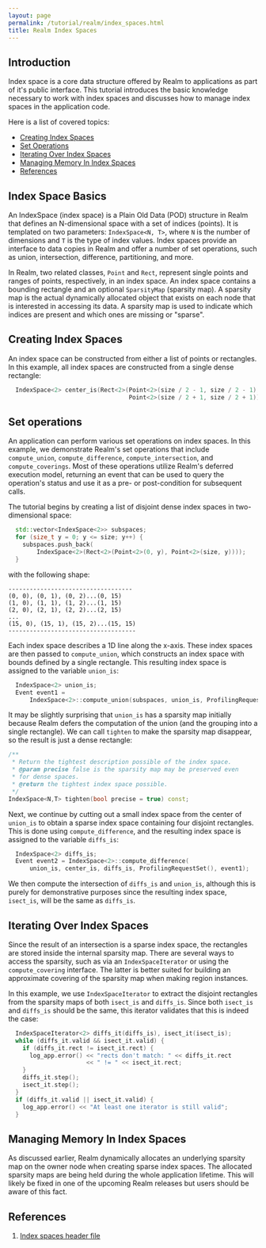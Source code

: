 ```yaml
---
layout: page
permalink: /tutorial/realm/index_spaces.html
title: Realm Index Spaces
---
```


## Introduction
Index space is a core data structure offered by Realm to applications
as part of it's public interface. This tutorial introduces the basic
knowledge necessary to work with index spaces and discusses how to
manage index spaces in the application code.

Here is a list of covered topics:

* [Creating Index Spaces](#creating-index-spaces)
* [Set Operations](#set-operations)
* [Iterating Over Index Spaces](#iterating-over-index-spaces)
* [Managing Memory In Index Spaces](#managing-memory-in-index-spaces)
* [References](#references)

## Index Space Basics
An IndexSpace (index space) is a Plain Old Data (POD) structure in
Realm that defines an N-dimensional space with a set of indices
(points). It is templated on two parameters: `IndexSpace<N, T>`, where `N`
is the number of dimensions and `T` is the type of index values.
Index spaces provide an interface to data copies in Realm and offer a
number of set operations, such as union, intersection, difference,
partitioning, and more.

In Realm, two related classes, `Point` and `Rect`, represent single
points and ranges of points, respectively, in an index space. An index
space contains a bounding rectangle and an optional `SparsityMap`
(sparsity map). A sparsity map is the actual dynamically allocated
object that exists on each node that is interested in accessing its
data. A sparsity map is used to indicate which indices are present and
which  ones are missing or "sparse".

## Creating Index Spaces
An index space can be constructed from either a list of points or
rectangles. In this example, all index spaces are constructed from a
single dense rectangle:

```c++
  IndexSpace<2> center_is(Rect<2>(Point<2>(size / 2 - 1, size / 2 - 1),
                                  Point<2>(size / 2 + 1, size / 2 + 1)));
```

## Set operations
An application can perform various set operations on index spaces. In
this example, we demonstrate Realm's set operations that include
`compute_union`, `compute_difference`, `compute_intersection`,
and `compute_coverings`. Most of
these operations utilize Realm's deferred execution model, returning
an event that can be used to query the operation's status and use it
as a pre- or post-condition for subsequent calls.

The tutorial begins by creating a list of disjoint dense index spaces
in two-dimensional space:

```c++
  std::vector<IndexSpace<2>> subspaces;
  for (size_t y = 0; y <= size; y++) {
    subspaces.push_back(
        IndexSpace<2>(Rect<2>(Point<2>(0, y), Point<2>(size, y))));
  }
```

with the following shape:

```
-----------------------------------
(0, 0), (0, 1), (0, 2)...(0, 15)
(1, 0), (1, 1), (1, 2)...(1, 15)
(2, 0), (2, 1), (2, 2)...(2, 15)
...
(15, 0), (15, 1), (15, 2)...(15, 15)
------------------------------------
```

Each index space describes a 1D line along
the x-axis. These index spaces are then passed to `compute_union`,
which constructs an index space with bounds defined by a single
rectangle. This resulting index space is assigned to the variable
`union_is`:

```c++
  IndexSpace<2> union_is;
  Event event1 =
      IndexSpace<2>::compute_union(subspaces, union_is, ProfilingRequestSet());
```

It may be slightly surprising that `union_is` has a sparsity map
initially because Realm defers the computation of the union
(and the grouping into a single rectangle). We can call `tighten`
to make the sparsity map disappear, so the result is just a
dense rectangle:

```c++
/**
 * Return the tightest description possible of the index space.
 * @param precise false is the sparsity map may be preserved even
 * for dense spaces.
 * @return the tightest index space possible.
 */
IndexSpace<N,T> tighten(bool precise = true) const;
```

Next, we continue by cutting out a small index space from the center
of `union_is` to obtain a sparse index space containing four disjoint
rectangles. This is done using `compute_difference`, and the resulting
index space is assigned to the variable `diffs_is`:

```c++
  IndexSpace<2> diffs_is;
  Event event2 = IndexSpace<2>::compute_difference(
      union_is, center_is, diffs_is, ProfilingRequestSet(), event1);
```

We then compute the intersection of `diffs_is` and `union_is`,
although this is purely for demonstrative purposes since the
resulting index space, `isect_is`, will be the same as `diffs_is`.

## Iterating Over Index Spaces

Since the result of an intersection is a sparse index space, the
rectangles are stored inside the internal sparsity map.
There are several ways to access the sparsity, such as via an
`IndexSpaceIterator` or using the `compute_covering` interface. The
latter is better suited for building an approximate covering of the
sparsity map when making region instances.

In this example, we use `IndexSpaceIterator` to extract the disjoint
rectangles from the sparsity maps of both `isect_is` and `diffs_is`.
Since both `isect_is` and `diffs_is` should be the same, this iterator
validates that this is indeed the case:

```c++
  IndexSpaceIterator<2> diffs_it(diffs_is), isect_it(isect_is);
  while (diffs_it.valid && isect_it.valid) {
    if (diffs_it.rect != isect_it.rect) {
      log_app.error() << "rects don't match: " << diffs_it.rect
                      << " != " << isect_it.rect;
    }
    diffs_it.step();
    isect_it.step();
  }
  if (diffs_it.valid || isect_it.valid) {
    log_app.error() << "At least one iterator is still valid";
  }
```

## Managing Memory In Index Spaces
As discussed earlier, Realm dynamically allocates an underlying sparsity
map on the owner node when creating sparse index spaces.
The allocated sparsity maps are being held during the whole application
lifetime. This will likely be fixed in one of the upcoming Realm
releases but users should be aware of this fact.

## References
1. [Index spaces header file](https://github.com/StanfordLegion/legion/blob/stable/runtime/realm/indexspace.h)
